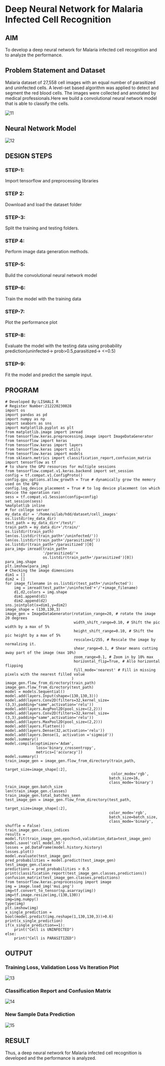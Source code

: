 # Deep Neural Network for Malaria Infected Cell Recognition

## AIM

To develop a deep neural network for Malaria infected cell recognition and to analyze the performance.

## Problem Statement and Dataset
Malaria dataset of 27,558 cell images with an equal number of parasitized and uninfected cells. A level-set based algorithm was applied to detect and segment the red blood cells. The images were collected and annotated by medical professionals.Here we build a convolutional neural network model that is able to classify the cells.

![11](https://user-images.githubusercontent.com/75237886/193840481-73f39641-dfc7-445d-b1c2-a2e8f4406a12.png)
## Neural Network Model

![12](https://user-images.githubusercontent.com/75237886/193840656-e2d8fd86-2537-412b-bc51-2fcf34dabe9d.png)

## DESIGN STEPS
### STEP-1:
Import tensorflow and preprocessing libraries

### STEP 2:
Download and load the dataset folder

### STEP-3:
Split the training and testing folders.

### STEP 4:
Perform image data generation methods.

### STEP-5:
Build the convolutional neural network model

### STEP-6:
Train the model with the training data

### STEP-7:
Plot the performance plot

### STEP-8:
Evaluate the model with the testing data using probability prediction(uninfected-> prob>0.5,parasitized-> <=0.5)

### STEP-9:
Fit the model and predict the sample input.

## PROGRAM
```python3
# Developed By:LISHALI R
# Register Number:212220230028
import os
import pandas as pd
import numpy as np
import seaborn as sns
import matplotlib.pyplot as plt
from matplotlib.image import imread
from tensorflow.keras.preprocessing.image import ImageDataGenerator
from tensorflow import keras
from tensorflow.keras import layers
from tensorflow.keras import utils
from tensorflow.keras import models
from sklearn.metrics import classification_report,confusion_matrix
import tensorflow as tf
# to share the GPU resources for multiple sessions
from tensorflow.compat.v1.keras.backend import set_session
config = tf.compat.v1.ConfigProto()
config.gpu_options.allow_growth = True # dynamically grow the memory used on the GPU
config.log_device_placement = True # to log device placement (on which device the operation ran)
sess = tf.compat.v1.Session(config=config)
set_session(sess)
%matplotlib inline
# for college server
my_data_dir = '/home/ailab/hdd/dataset/cell_images'
os.listdir(my_data_dir)
test_path = my_data_dir+'/test/'
train_path = my_data_dir+'/train/'
os.listdir(train_path)
len(os.listdir(train_path+'/uninfected/'))
len(os.listdir(train_path+'/parasitized/'))
os.listdir(train_path+'/parasitized')[0]
para_img= imread(train_path+
                 '/parasitized/'+
                 os.listdir(train_path+'/parasitized')[0])
para_img.shape 
plt.imshow(para_img)
# Checking the image dimensions
dim1 = []
dim2 = []
for image_filename in os.listdir(test_path+'/uninfected'):
    img = imread(test_path+'/uninfected'+'/'+image_filename)
    d1,d2,colors = img.shape
    dim1.append(d1)
    dim2.append(d2)
sns.jointplot(x=dim1,y=dim2)
image_shape = (130,130,3)
image_gen = ImageDataGenerator(rotation_range=20, # rotate the image 20 degrees
                               width_shift_range=0.10, # Shift the pic width by a max of 5%
                               height_shift_range=0.10, # Shift the pic height by a max of 5%
                               rescale=1/255, # Rescale the image by normalzing it.
                               shear_range=0.1, # Shear means cutting away part of the image (max 10%)
                               zoom_range=0.1, # Zoom in by 10% max
                               horizontal_flip=True, # Allo horizontal flipping
                               fill_mode='nearest' # Fill in missing pixels with the nearest filled value
                              )
image_gen.flow_from_directory(train_path)
image_gen.flow_from_directory(test_path)
model = models.Sequential()
model.add(layers.Input(shape=(130,130,3))) 
model.add(layers.Conv2D(filters=32,kernel_size=(3,3),padding="same",activation='relu'))
model.add(layers.AvgPool2D(pool_size=(2,2)))
model.add(layers.Conv2D(filters=32,kernel_size=(3,3),padding="same",activation='relu'))
model.add(layers.MaxPool2D(pool_size=(2,2)))
model.add(layers.Flatten())
model.add(layers.Dense(32,activation='relu')) 
model.add(layers.Dense(1, activation ='sigmoid'))
model.summary()
model.compile(optimizer='Adam',
              loss='binary_crossentropy',
              metrics=['accuracy'])
model.summary()
train_image_gen = image_gen.flow_from_directory(train_path,
                                               target_size=image_shape[:2],
                                                color_mode='rgb',
                                               batch_size=16,
                                               class_mode='binary')
train_image_gen.batch_size
len(train_image_gen.classes)
train_image_gen.total_batches_seen
test_image_gen = image_gen.flow_from_directory(test_path,
                                               target_size=image_shape[:2],
                                               color_mode='rgb',
                                               batch_size=batch_size,
                                               class_mode='binary', shuffle = False)
train_image_gen.class_indices
results = model.fit(train_image_gen,epochs=5,validation_data=test_image_gen)
model.save('cell_model.h5')
losses = pd.DataFrame(model.history.history)
losses.plot()
model.evaluate(test_image_gen)
pred_probabilities = model.predict(test_image_gen)
test_image_gen.classe
predictions = pred_probabilities > 0.5
print(classification_report(test_image_gen.classes,predictions))
confusion_matrix(test_image_gen.classes,predictions)
from tensorflow.keras.preprocessing import image
img = image.load_img('mui.png')
img=tf.convert_to_tensor(np.asarray(img))
img=tf.image.resize(img,(130,130))
img=img.numpy()
type(img)
plt.imshow(img)
x_single_prediction = bool(model.predict(img.reshape(1,130,130,3))>0.6)
print(x_single_prediction)
if(x_single_prediction==1):
    print("Cell is UNINFECTED")
else:
    print("Cell is PARASITIZED")
```

## OUTPUT

### Training Loss, Validation Loss Vs Iteration Plot

![13](https://user-images.githubusercontent.com/75237886/193841088-ddd966d0-b340-4470-96a0-cf1a78984380.png)

### Classification Report and Confusion Matrix

![14](https://user-images.githubusercontent.com/75237886/193841407-220836a8-2105-40f1-b8dd-a9f12b7a15e0.png)

### New Sample Data Prediction

![15](https://user-images.githubusercontent.com/75237886/193841860-a0a5bfc7-9af8-4459-8667-5d630a33bf2d.png)

## RESULT
Thus, a deep neural network for Malaria infected cell recognition is developed and the performance is analyzed.
